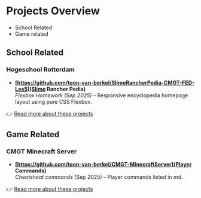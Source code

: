 # Projects Overview

- School Related
- Game related

## School Related
### Hogeschool Rotterdam
- **[https://github.com/toon-van-berkel/SlimeRancherPedia-CMGT-FED-Les5](Slime Rancher Pedia)**  
_Flexbox Homework (Sep 2025)_ – Responsive encyclopedia homepage layout using pure CSS Flexbox.

👉 [Read more about these projects](SchoolRelated.md)

## Game Related
### CMGT Minecraft Server
- **[https://github.com/toon-van-berkel/CMGT-MinecraftServer](Player Commands)**  
  _Cheatsheat commands_ (Sep 2025) - Player commands listed in md.

👉 [Read more about these projects](GameRelated.md)
